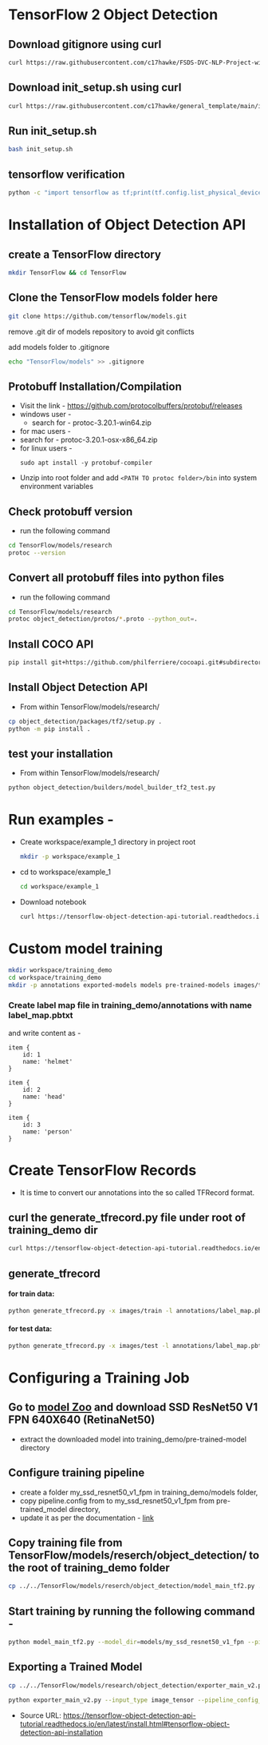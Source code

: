 # TensorFlow 2 Object Detection

## Download gitignore using curl

```bash
curl https://raw.githubusercontent.com/c17hawke/FSDS-DVC-NLP-Project-with-docs/main/.gitignore > .gitignore
```

## Download init_setup.sh using curl

```bash
curl https://raw.githubusercontent.com/c17hawke/general_template/main/init_setup.sh > init_setup.sh
```

## Run init_setup.sh

```bash
bash init_setup.sh
```

## tensorflow verification

```bash
python -c "import tensorflow as tf;print(tf.config.list_physical_devices('GPU'))"
```

# Installation of Object Detection API


## create a TensorFlow directory
```bash
mkdir TensorFlow && cd TensorFlow
```
## Clone the TensorFlow models folder here
```bash
git clone https://github.com/tensorflow/models.git
```

remove .git dir of models repository to avoid git conflicts

add models folder to .gitignore
```bash
echo "TensorFlow/models" >> .gitignore
```

## Protobuff Installation/Compilation

- Visit the link - https://github.com/protocolbuffers/protobuf/releases
 - windows user - 
   - search for - protoc-3.20.1-win64.zip
 -  for mac users - 
   - search for - protoc-3.20.1-osx-x86_64.zip
 - for linux users -
   ```
   sudo apt install -y protobuf-compiler
   ```
- Unzip into root folder and add `<PATH TO protoc folder>/bin` into system environment variables

## Check protobuff version 

- run the following command

```bash
cd TensorFlow/models/research
protoc --version
```

## Convert all protobuff files into python files

- run the following command

```bash
cd TensorFlow/models/research
protoc object_detection/protos/*.proto --python_out=.
```

## Install COCO API
```bash
pip install git+https://github.com/philferriere/cocoapi.git#subdirectory=PythonAPI
```

## Install Object Detection API
- From within TensorFlow/models/research/

```bash
cp object_detection/packages/tf2/setup.py .
python -m pip install .
```

## test your installation
- From within TensorFlow/models/research/
```bash
python object_detection/builders/model_builder_tf2_test.py
```

# Run examples -

- Create workspace/example_1 directory in project root

  ```bash
  mkdir -p workspace/example_1
  ```

- cd to workspace/example_1
  ```bash
  cd workspace/example_1
  ```

- Download notebook
  ```bash
  curl https://tensorflow-object-detection-api-tutorial.readthedocs.io/en/latest/_downloads/55b1ed8e083cbc9ca3bfc1c18eb6b860/plot_object_detection_saved_model.ipynb > plot_object_detection_saved_model.ipynb
  ```


# Custom model training
```bash
mkdir workspace/training_demo
cd workspace/training_demo
mkdir -p annotations exported-models models pre-trained-models images/test images/train
```


### Create label map file in training_demo/annotations with name label_map.pbtxt

and write content as -

```
item {
    id: 1
    name: 'helmet'
}

item {
    id: 2
    name: 'head'
}

item {
    id: 3
    name: 'person'
}
```
# Create TensorFlow Records

- It is time to convert our annotations into the so called TFRecord format.

## curl the generate_tfrecord.py file under root of training_demo dir

```bash
curl https://tensorflow-object-detection-api-tutorial.readthedocs.io/en/latest/_downloads/da4babe668a8afb093cc7776d7e630f3/generate_tfrecord.py > generate_tfrecord.py
```

## generate_tfrecord

#### for train data:
```bash
python generate_tfrecord.py -x images/train -l annotations/label_map.pbtxt -o annotations/train.record
```
#### for test data:
```bash
python generate_tfrecord.py -x images/test -l annotations/label_map.pbtxt -o annotations/test.record
```
# Configuring a Training Job

## Go to [model Zoo](https://github.com/tensorflow/models/blob/master/research/object_detection/g3doc/tf2_detection_zoo.md) and download SSD ResNet50 V1 FPN 640X640 (RetinaNet50)

- extract the downloaded model into training_demo/pre-trained-model directory

## Configure training pipeline
- create a folder my_ssd_resnet50_v1_fpm in training_demo/models folder,
- copy pipeline.config from to my_ssd_resnet50_v1_fpm from pre-trained_model directory,
- update it as per the documentation - [link](https://tensorflow-object-detection-api-tutorial.readthedocs.io/en/latest/training.html)

## Copy training file from TensorFlow/models/reserch/object_detection/ to the root of training_demo folder

```bash
cp ../../TensorFlow/models/reserch/object_detection/model_main_tf2.py .
```

## Start training by running the following command - 
```bash
python model_main_tf2.py --model_dir=models/my_ssd_resnet50_v1_fpn --pipeline_config_path=models/my_ssd_resnet50_v1_fpn/pipeline.config
```

## Exporting a Trained Model

```bash
cp ../../TensorFlow/models/research/object_detection/exporter_main_v2.py .

python exporter_main_v2.py --input_type image_tensor --pipeline_config_path ./models/my_ssd_resnet50_v1_fpn/pipeline.config --trained_checkpoint_dir ./models/my_ssd_resnet50_v1_fpn/ --output_directory ./exported-models/my_model
```









- Source URL: https://tensorflow-object-detection-api-tutorial.readthedocs.io/en/latest/install.html#tensorflow-object-detection-api-installation









